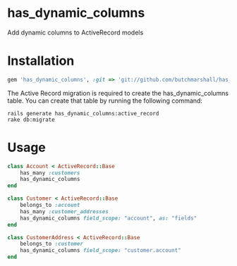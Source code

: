 has_dynamic_columns
============

Add dynamic columns to ActiveRecord models

Installation
============

```ruby
gem 'has_dynamic_columns', :git => 'git://github.com/butchmarshall/has_dynamic_columns.git'
```

The Active Record migration is required to create the has_dynamic_columns table. You can create that table by
running the following command:

    rails generate has_dynamic_columns:active_record
    rake db:migrate

Usage
============

```ruby
class Account < ActiveRecord::Base
	has_many :customers
	has_dynamic_columns
end

class Customer < ActiveRecord::Base
	belongs_to :account
	has_many :customer_addresses
	has_dynamic_columns field_scope: "account", as: "fields"
end

class CustomerAddress < ActiveRecord::Base
	belongs_to :customer
	has_dynamic_columns field_scope: "customer.account"
end
```

